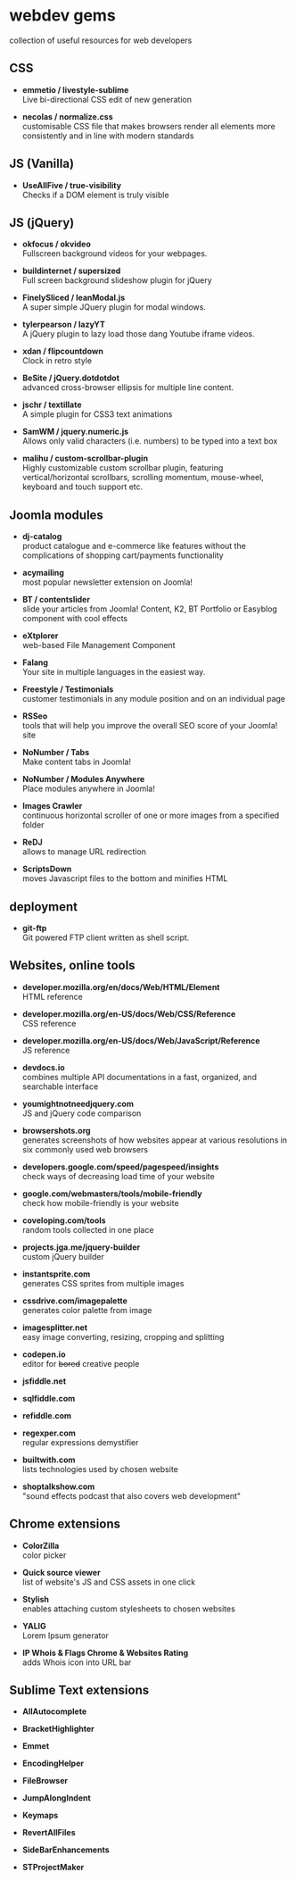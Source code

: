 # webdev gems
collection of useful resources for web developers

  
## CSS

* **emmetio / livestyle-sublime**  
Live bi-directional CSS edit of new generation

* **necolas / normalize.css**  
customisable CSS file that makes browsers render all elements more consistently and in line with modern standards


  
## JS (Vanilla)

* **UseAllFive / true-visibility**  
Checks if a DOM element is truly visible


  
## JS (jQuery)

* **okfocus / okvideo**  
  Fullscreen background videos for your webpages.

* **buildinternet / supersized**  
  Full screen background slideshow plugin for jQuery

* **FinelySliced / leanModal.js**  
   A super simple JQuery plugin for modal windows. 

* **tylerpearson / lazyYT**  
   A jQuery plugin to lazy load those dang Youtube iframe videos.

* **xdan / flipcountdown**  
Clock in retro style

* **BeSite / jQuery.dotdotdot**  
advanced cross-browser ellipsis for multiple line content.

* **jschr / textillate**  
A simple plugin for CSS3 text animations

* **SamWM / jquery.numeric.js**  
Allows only valid characters (i.e. numbers) to be typed into a text box

* **malihu / custom-scrollbar-plugin**  
Highly customizable custom scrollbar plugin, featuring vertical/horizontal scrollbars, scrolling momentum, mouse-wheel, keyboard and touch support etc.


  
## Joomla modules

* **dj-catalog**  
product catalogue and e-commerce like features without the complications of shopping cart/payments functionality

* **acymailing**  
most popular newsletter extension on Joomla!

* **BT / contentslider**  
slide your articles from Joomla! Content, K2, BT Portfolio or Easyblog component with cool effects

* **eXtplorer**  
web-based File Management Component

* **Falang**  
Your site in multiple languages in the easiest way. 

* **Freestyle / Testimonials**  
customer testimonials in any module position and on an individual page

* **RSSeo**  
tools that will help you improve the overall SEO score of your Joomla! site

* **NoNumber / Tabs**  
Make content tabs in Joomla!

* **NoNumber / Modules Anywhere**  
Place modules anywhere in Joomla!

* **Images Crawler**  
continuous horizontal scroller of one or more images from a specified folder

* **ReDJ**  
 allows to manage URL redirection

* **ScriptsDown**  
moves Javascript files to the bottom and minifies HTML


  
## deployment

* **git-ftp**  
Git powered FTP client written as shell script.


  
## Websites, online tools

* **developer.mozilla.org/en/docs/Web/HTML/Element**  
HTML reference

* **developer.mozilla.org/en-US/docs/Web/CSS/Reference**  
CSS reference

* **developer.mozilla.org/en-US/docs/Web/JavaScript/Reference**  
JS reference

* **devdocs.io**  
combines multiple API documentations in a fast, organized, and searchable interface

* **youmightnotneedjquery.com**  
JS and jQuery code comparison

* **browsershots.org**  
generates screenshots of how websites appear at various resolutions in six commonly used web browsers

* **developers.google.com/speed/pagespeed/insights**  
check ways of decreasing load time of your website

* **google.com/webmasters/tools/mobile-friendly**  
check how mobile-friendly is your website

* **coveloping.com/tools**  
random tools collected in one place

* **projects.jga.me/jquery-builder**  
custom jQuery builder

* **instantsprite.com**  
generates CSS sprites from multiple images

* **cssdrive.com/imagepalette**  
generates color palette from image

* **imagesplitter.net**  
easy image converting, resizing, cropping and splitting

* **codepen.io**  
editor for ~~bored~~ creative people

* **jsfiddle.net**  

* **sqlfiddle.com**  

* **refiddle.com**  

* **regexper.com**  
regular expressions demystifier

* **builtwith.com**  
lists technologies used by chosen website

* **shoptalkshow.com**  
"sound effects podcast that also covers web development"



  
## Chrome extensions

* **ColorZilla**  
color picker

* **Quick source viewer**  
list of website's JS and CSS assets in one click

* **Stylish**  
enables attaching custom stylesheets to chosen websites

* **YALIG**  
Lorem Ipsum generator

* **IP Whois & Flags Chrome & Websites Rating**  
adds Whois icon into URL bar


  
## Sublime Text extensions


* **AllAutocomplete**  

* **BracketHighlighter**  

* **Emmet**  

* **EncodingHelper**  

* **FileBrowser**  

* **JumpAlongIndent**  

* **Keymaps**  

* **RevertAllFiles**  

* **SideBarEnhancements**  

* **STProjectMaker**
